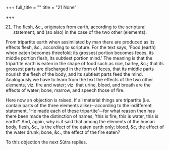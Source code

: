 +++
full_title = ""
title = "21 None"

+++


21. The flesh, &c., originates from earth, according to the scriptural statement; and (so also) in the case of the two other (elements).

From tripartite earth when assimilated by man there are produced as its effects flesh, &c., according to scripture. For the text says, 'Food (earth) when eaten becomes threefold; its grossest portion becomes feces, its middle portion flesh, its subtlest portion mind.' The meaning is that the tripartite earth is eaten in the shape of food such as rice, barley, &c.; that its grossest parts are discharged in the form of feces, that its middle parts nourish the flesh of the body, and its subtlest parts feed the mind. Analogously we have to learn from the text the effects of the two other elements, viz. fire and water; viz. that urine, blood, and breath are the effects of water; bone, marrow, and speech those of fire.

Here now an objection is raised. If all material things are tripartite (i.e. contain parts of the three elements alike)--according to the indifferent statement, 'He made each of these tripartite'--for what reason then has there been made the distinction of names, 'this is fire, this is water, this is earth?' And, again, why is it said that among the elements of the human body, flesh, &c., is the effect of the eaten earth only; blood, &c, the effect of the water drunk; bone, &c., the effect of the fire eaten?

To this objection the next Sūtra replies.

